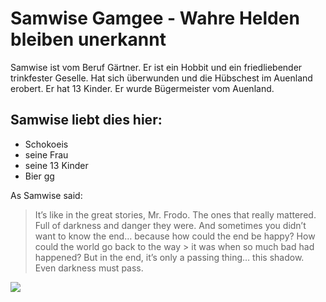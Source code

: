 # Samwise Gamgee - Wahre Helden bleiben unerkannt

Samwise ist vom Beruf Gärtner. Er ist ein Hobbit und ein friedliebender trinkfester Geselle. Hat sich überwunden und die Hübschest im Auenland erobert. Er hat 13 Kinder. Er wurde Bügermeister vom Auenland.

## Samwise liebt dies hier:
* Schokoeis
* seine Frau
* seine 13 Kinder
* Bier gg

As Samwise said:
> It’s like in the great stories, Mr. Frodo. The ones that really mattered. Full of darkness and danger they were. 
> And sometimes you didn’t want to know the end… because how could the end be happy? 
> How could the world go back to the way > it was when so much bad had happened? 
> But in the end, it’s only a passing thing… this shadow. Even darkness must pass.

<img src="https://i.pinimg.com/originals/35/99/fc/3599fc36c7854dbaac81c9db8c925da5.jpg"/>
